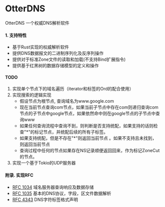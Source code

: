 # OtterDNS

OtterDNS 一个权威DNS解析软件

#### 1. 支持特性

- 基于Rust实现的权威解析软件
- 提供DNS数据报文的二进制序列化及反序列操作
- 提供对于标准Zone文件的读取和加载(不支持Bind扩展指令)
- 提供基于红黑树的数据存储模型的定义和操作

#### TODO
1. 实现单个节点下的域名遍历（iterator和标签的Ord的配合使用）
2. 实现搜索的逻辑实现
    - 假设节点为根节点, 查询域名为www.google.com
    - 现在当前节点查询com节点，如果当前子节点中存在com则递归查询com节点的子节点中google节点，如果依然命中则在google节点的子节点中查询www 
    - 如果任何查询流程中查询不到，则判断是否支持统配，如果支持的话则检查"*"的标记节点，并统配后续的所有子标签。
    - 如果支持统配，但是不存在"*"则返回当前节点 。如果不支持且未找到，则返回当前节点
    - 查询过程中任何的节点如果存在NS记录顺便返回回来，作为标记ZoneCut的节点。
3.  实现一个基于Tokio的UDP服务器

#### 附录. 实现RFC

- [RFC 1034](https://tools.ietf.org/html/rfc1034) 域名服务器查询响应及数据存储
- [RFC 1035](https://tools.ietf.org/html/rfc1035) 基本的DNS协议，字段，区文件数据解析
- [RFC 4343](https://tools.ietf.org/html/rfc4343) DNS字符标签格式声明
